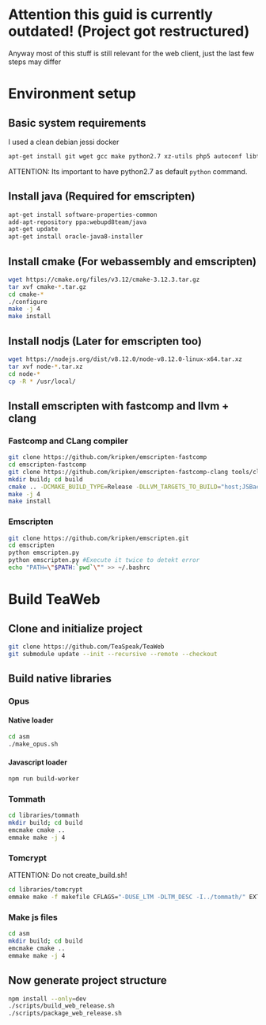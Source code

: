 # Attention this guid is currently outdated! (Project got restructured)
Anyway most of this stuff is still relevant for the web client, just the last few steps may differ

# Environment setup
## Basic system requirements
I used a clean debian jessi docker
```bash
apt-get install git wget gcc make python2.7 xz-utils php5 autoconf libtool zip
```
ATTENTION: Its important to have python2.7 as default `python` command.

## Install java (Required for emscripten)
```bash
apt-get install software-properties-common
add-apt-repository ppa:webupd8team/java
apt-get update
apt-get install oracle-java8-installer
```

## Install cmake (For webassembly and emscripten)
```bash
wget https://cmake.org/files/v3.12/cmake-3.12.3.tar.gz
tar xvf cmake-*.tar.gz
cd cmake-*
./configure
make -j 4
make install
```

## Install nodjs (Later for emscripten too)
```bash
wget https://nodejs.org/dist/v8.12.0/node-v8.12.0-linux-x64.tar.xz
tar xvf node-*.tar.xz
cd node-*
cp -R * /usr/local/
```

## Install emscripten with fastcomp and llvm + clang
### Fastcomp and CLang compiler
```bash
git clone https://github.com/kripken/emscripten-fastcomp
cd emscripten-fastcomp
git clone https://github.com/kripken/emscripten-fastcomp-clang tools/clang
mkdir build; cd build
cmake .. -DCMAKE_BUILD_TYPE=Release -DLLVM_TARGETS_TO_BUILD="host;JSBackend" -DLLVM_INCLUDE_EXAMPLES=OFF -DLLVM_INCLUDE_TESTS=OFF -DCLANG_INCLUDE_TESTS=OFF
make -j 4
make install
```
### Emscripten
```bash
git clone https://github.com/kripken/emscripten.git
cd emscripten
python emscripten.py
python emscripten.py #Execute it twice to detekt error
echo "PATH=\"$PATH:`pwd`\"" >> ~/.bashrc
```

# Build TeaWeb
## Clone and initialize project
```bash
git clone https://github.com/TeaSpeak/TeaWeb
git submodule update --init --recursive --remote --checkout
```

## Build native libraries
### Opus
#### Native loader
```bash
cd asm
./make_opus.sh
```
#### Javascript loader
```bash
npm run build-worker
```


### Tommath
```bash
cd libraries/tommath
mkdir build; cd build
emcmake cmake ..
emmake make -j 4
```

### Tomcrypt
ATTENTION: Do not create_build.sh!
```bash
cd libraries/tomcrypt
emmake make -f makefile CFLAGS="-DUSE_LTM -DLTM_DESC -I../tommath/" EXTRALIBS="$(pwd)/../tommath/build/libtommathStatic.a" test
```

### Make js files
```bash
cd asm
mkdir build; cd build
emcmake cmake ..
emmake make -j 4
```

## Now generate project structure
```bash
npm install --only=dev
./scripts/build_web_release.sh
./scripts/package_web_release.sh
```